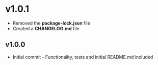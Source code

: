 v1.0.1
===============

* Removed the **package-lock.json** file
* Created a **CHANGELOG.md** file

v1.0.0
---------------

* Initial commit - Functionality, tests and initial README.md included